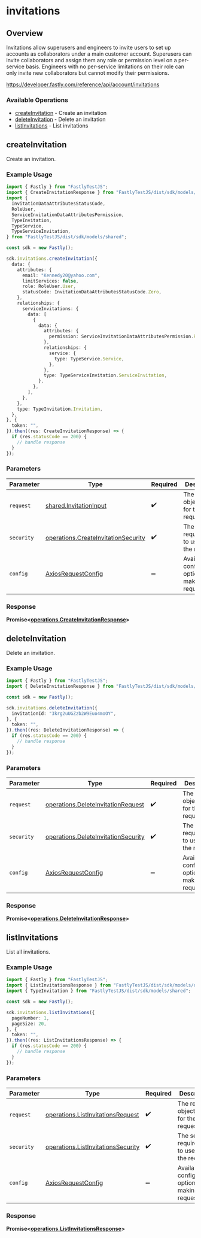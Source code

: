 # invitations

## Overview

Invitations allow superusers and engineers to invite users to set up accounts as collaborators under a main customer account. Superusers can invite collaborators and assign them any role or permission level on a per-service basis. Engineers with no per-service limitations on their role can only invite new collaborators but cannot modify their permissions.

<https://developer.fastly.com/reference/api/account/invitations>
### Available Operations

* [createInvitation](#createinvitation) - Create an invitation
* [deleteInvitation](#deleteinvitation) - Delete an invitation
* [listInvitations](#listinvitations) - List invitations

## createInvitation

Create an invitation.

### Example Usage

```typescript
import { Fastly } from "FastlyTestJS";
import { CreateInvitationResponse } from "FastlyTestJS/dist/sdk/models/operations";
import {
  InvitationDataAttributesStatusCode,
  RoleUser,
  ServiceInvitationDataAttributesPermission,
  TypeInvitation,
  TypeService,
  TypeServiceInvitation,
} from "FastlyTestJS/dist/sdk/models/shared";

const sdk = new Fastly();

sdk.invitations.createInvitation({
  data: {
    attributes: {
      email: "Kennedy20@yahoo.com",
      limitServices: false,
      role: RoleUser.User,
      statusCode: InvitationDataAttributesStatusCode.Zero,
    },
    relationships: {
      serviceInvitations: {
        data: [
          {
            data: {
              attributes: {
                permission: ServiceInvitationDataAttributesPermission.ReadOnly,
              },
              relationships: {
                service: {
                  type: TypeService.Service,
                },
              },
              type: TypeServiceInvitation.ServiceInvitation,
            },
          },
        ],
      },
    },
    type: TypeInvitation.Invitation,
  },
}, {
  token: "",
}).then((res: CreateInvitationResponse) => {
  if (res.statusCode == 200) {
    // handle response
  }
});
```

### Parameters

| Parameter                                                                                  | Type                                                                                       | Required                                                                                   | Description                                                                                |
| ------------------------------------------------------------------------------------------ | ------------------------------------------------------------------------------------------ | ------------------------------------------------------------------------------------------ | ------------------------------------------------------------------------------------------ |
| `request`                                                                                  | [shared.InvitationInput](../../models/shared/invitationinput.md)                           | :heavy_check_mark:                                                                         | The request object to use for the request.                                                 |
| `security`                                                                                 | [operations.CreateInvitationSecurity](../../models/operations/createinvitationsecurity.md) | :heavy_check_mark:                                                                         | The security requirements to use for the request.                                          |
| `config`                                                                                   | [AxiosRequestConfig](https://axios-http.com/docs/req_config)                               | :heavy_minus_sign:                                                                         | Available config options for making requests.                                              |


### Response

**Promise<[operations.CreateInvitationResponse](../../models/operations/createinvitationresponse.md)>**


## deleteInvitation

Delete an invitation.

### Example Usage

```typescript
import { Fastly } from "FastlyTestJS";
import { DeleteInvitationResponse } from "FastlyTestJS/dist/sdk/models/operations";

const sdk = new Fastly();

sdk.invitations.deleteInvitation({
  invitationId: "3krg2uUGZzb2W9Euo4moOY",
}, {
  token: "",
}).then((res: DeleteInvitationResponse) => {
  if (res.statusCode == 200) {
    // handle response
  }
});
```

### Parameters

| Parameter                                                                                  | Type                                                                                       | Required                                                                                   | Description                                                                                |
| ------------------------------------------------------------------------------------------ | ------------------------------------------------------------------------------------------ | ------------------------------------------------------------------------------------------ | ------------------------------------------------------------------------------------------ |
| `request`                                                                                  | [operations.DeleteInvitationRequest](../../models/operations/deleteinvitationrequest.md)   | :heavy_check_mark:                                                                         | The request object to use for the request.                                                 |
| `security`                                                                                 | [operations.DeleteInvitationSecurity](../../models/operations/deleteinvitationsecurity.md) | :heavy_check_mark:                                                                         | The security requirements to use for the request.                                          |
| `config`                                                                                   | [AxiosRequestConfig](https://axios-http.com/docs/req_config)                               | :heavy_minus_sign:                                                                         | Available config options for making requests.                                              |


### Response

**Promise<[operations.DeleteInvitationResponse](../../models/operations/deleteinvitationresponse.md)>**


## listInvitations

List all invitations.

### Example Usage

```typescript
import { Fastly } from "FastlyTestJS";
import { ListInvitationsResponse } from "FastlyTestJS/dist/sdk/models/operations";
import { TypeInvitation } from "FastlyTestJS/dist/sdk/models/shared";

const sdk = new Fastly();

sdk.invitations.listInvitations({
  pageNumber: 1,
  pageSize: 20,
}, {
  token: "",
}).then((res: ListInvitationsResponse) => {
  if (res.statusCode == 200) {
    // handle response
  }
});
```

### Parameters

| Parameter                                                                                | Type                                                                                     | Required                                                                                 | Description                                                                              |
| ---------------------------------------------------------------------------------------- | ---------------------------------------------------------------------------------------- | ---------------------------------------------------------------------------------------- | ---------------------------------------------------------------------------------------- |
| `request`                                                                                | [operations.ListInvitationsRequest](../../models/operations/listinvitationsrequest.md)   | :heavy_check_mark:                                                                       | The request object to use for the request.                                               |
| `security`                                                                               | [operations.ListInvitationsSecurity](../../models/operations/listinvitationssecurity.md) | :heavy_check_mark:                                                                       | The security requirements to use for the request.                                        |
| `config`                                                                                 | [AxiosRequestConfig](https://axios-http.com/docs/req_config)                             | :heavy_minus_sign:                                                                       | Available config options for making requests.                                            |


### Response

**Promise<[operations.ListInvitationsResponse](../../models/operations/listinvitationsresponse.md)>**

